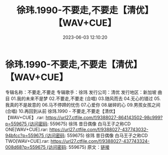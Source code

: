 ﻿---
title: 徐玮.1990-不要走,不要走【清优】【WAV+CUE】
date: 2023-06-03 12:10:20
categories: WAV车载音乐、镜像
tags: 华语中文
---
# 徐玮.1990-不要走,不要走【清优】【WAV+CUE】

专辑名称：不要走,不要走
专辑歌手：徐玮
发行公司：清优
发行地区：新加坡
曲目
01.我的未来不是梦
02.不要走,不要走 (合唱)
03.随风而去
04.无心的错过
05.我真的不是故意的
06.马不停蹄的忧伤
07.心爱你
08.破碎的心
09.男孩女孩之间 (合唱)
10.再回到从前
徐玮.1990 - 不要走,不要走【清优】【WAV+CUE】.rar: https://url27.ctfile.com/f/9388027-864143502-98c999?p=559675 (访问密码:
559675)
徐玮 昔日偶像 白马王子之称CD ONE[WAV+CUE].rar: https://url27.ctfile.com/f/9388027-437743032-94bfcc?p=559675 (访问密码:
559675)
徐玮 昔日偶像 白马王子之称CD TWO[WAV+CUE].rar: https://url27.ctfile.com/f/9388027-437743324-008d68?p=559675 (访问密码:
559675)
原文：[链接](https://blog.sina.com.cn/s/blog_1647c7e760103126c.html)